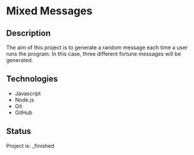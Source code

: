 # Mixed Messages

## Description
The aim of this project is to generate a random message each time a user runs the program. In this case, three different fortune messages will be generated.

## Technologies
* Javascript
* Node.js
* Git
* GitHub


## Status
Project is: _finished
